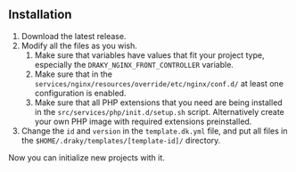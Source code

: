 ## Installation

1. Download the latest release.
2. Modify all the files as you wish.
    1. Make sure that variables have values that fit your project type, especially the `DRAKY_NGINX_FRONT_CONTROLLER` variable.
    2. Make sure that in the `services/nginx/resources/override/etc/nginx/conf.d/` at least one configuration is enabled.
    3. Make sure that all PHP extensions that you need are being installed in the `src/services/php/init.d/setup.sh` script.
    Alternatively create your own PHP image with required extensions preinstalled.
3. Change the `id` and `version` in the `template.dk.yml` file, and put all files in the `$HOME/.draky/templates/[template-id]/` directory.

Now you can initialize new projects with it.
